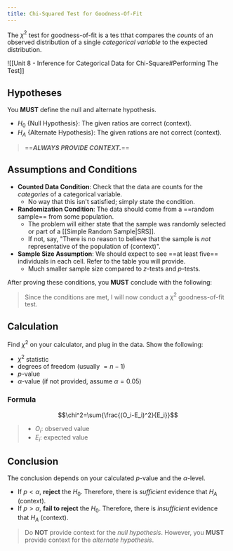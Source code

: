 ```yaml
---
title: Chi-Squared Test for Goodness-Of-Fit
---
```

The $\chi^2$ test for goodness-of-fit is a tes tthat compares the *counts* of an observed distribution of a single *categorical variable* to the expected distribution.

![[Unit 8 - Inference for Categorical Data for Chi-Square#Performing The Test]]

## Hypotheses
You **MUST** define the null and alternate hypothesis.
- $H_0$ {Null Hypothesis}: The given ratios are correct (context).
- $H_A$ {Alternate Hypothesis}: The given rations are not correct (context).

> ==___ALWAYS PROVIDE CONTEXT.___==
## Assumptions and Conditions
- **Counted Data Condition**: Check that the data are counts for the *categories* of a categorical variable.
	- No way that this isn't satisfied; simply state the condition.
- **Randomization Condition**: The data should come from a ==random sample== from some population.
	- The problem will either state that the sample was randomly selected or part of a [[Simple Random Sample|SRS]].
	- If not, say, "There is no reason to believe that the sample is *not* representative of the population of (context)".
- **Sample Size Assumption**: We should expect to see ==at least five== individuals in each cell. Refer to the table you will provide.
	- Much smaller sample size compared to $z$-tests and $p$-tests.

After proving these conditions, you **MUST** conclude with the following:
> Since the conditions are met, I will now conduct a $\chi^2$ goodness-of-fit test.

## Calculation
Find $\chi^2$ on your calculator, and plug in the data. Show the following:
- $\chi^2$ statistic
- degrees of freedom (usually $=n-1$)
- $p$-value
- $\alpha$-value (if not provided, assume $\alpha=0.05$)

### Formula
$$\chi^2=\sum{\frac{(O_i-E_i)^2}{E_i}}$$
> - $O_i$: observed value
> - $E_i$: expected value

## Conclusion
The conclusion depends on your calculated $p$-value and the $\alpha$-level.
- If $p<\alpha$, **reject** the $H_0$. Therefore, there is *sufficient* evidence that $H_A$ (context).
- If $p>\alpha$, **fail to reject** the $H_0$. Therefore, there is *insufficient* evidence that $H_A$ (context).
> Do **NOT** provide context for the *null hypothesis*.
> However, you **MUST** provide context for the *alternate hypothesis*.